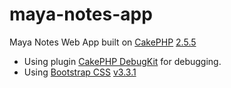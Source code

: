 maya-notes-app
==============

Maya Notes Web App built on [CakePHP](http://cakephp.org) [2.5.5](https://github.com/cakephp/cakephp/releases/tag/2.5.6)

* Using plugin [CakePHP DebugKit](https://github.com/cakephp/debug_kit) for debugging.
* Using [Bootstrap CSS](http://getbootstrap.com) [v3.3.1](https://github.com/twbs/bootstrap/releases/tag/v3.3.1)

